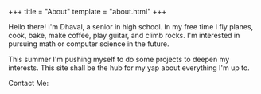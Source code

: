 +++
title = "About"
template = "about.html"
+++

Hello there! I'm Dhaval, a senior in high school. In my free time I fly planes, cook, bake, make coffee, play guitar, and climb rocks. I'm interested
in pursuing math or computer science in the future.

This summer I'm pushing myself to do some projects to deepen my interests. This
site shall be the hub for my yap about everything I'm up to.

Contact Me:

